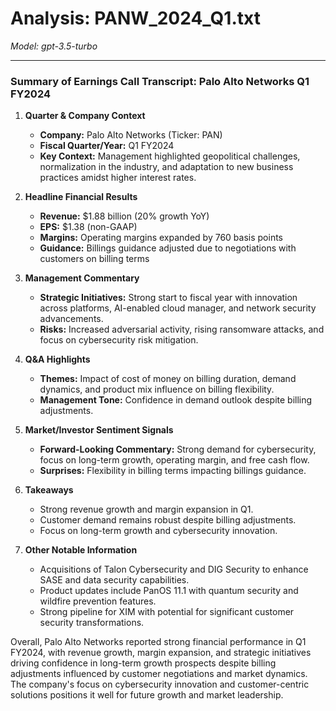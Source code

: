 # Analysis: PANW_2024_Q1.txt

*Model: gpt-3.5-turbo*

---

### Summary of Earnings Call Transcript: Palo Alto Networks Q1 FY2024

1. **Quarter & Company Context**
   - **Company:** Palo Alto Networks (Ticker: PAN)
   - **Fiscal Quarter/Year:** Q1 FY2024
   - **Key Context:** Management highlighted geopolitical challenges, normalization in the industry, and adaptation to new business practices amidst higher interest rates.

2. **Headline Financial Results**
   - **Revenue:** $1.88 billion (20% growth YoY)
   - **EPS:** $1.38 (non-GAAP)
   - **Margins:** Operating margins expanded by 760 basis points
   - **Guidance:** Billings guidance adjusted due to negotiations with customers on billing terms

3. **Management Commentary**
   - **Strategic Initiatives:** Strong start to fiscal year with innovation across platforms, AI-enabled cloud manager, and network security advancements.
   - **Risks:** Increased adversarial activity, rising ransomware attacks, and focus on cybersecurity risk mitigation.

4. **Q&A Highlights**
   - **Themes:** Impact of cost of money on billing duration, demand dynamics, and product mix influence on billing flexibility.
   - **Management Tone:** Confidence in demand outlook despite billing adjustments.

5. **Market/Investor Sentiment Signals**
   - **Forward-Looking Commentary:** Strong demand for cybersecurity, focus on long-term growth, operating margin, and free cash flow.
   - **Surprises:** Flexibility in billing terms impacting billings guidance.

6. **Takeaways**
   - Strong revenue growth and margin expansion in Q1.
   - Customer demand remains robust despite billing adjustments.
   - Focus on long-term growth and cybersecurity innovation.

7. **Other Notable Information**
   - Acquisitions of Talon Cybersecurity and DIG Security to enhance SASE and data security capabilities.
   - Product updates include PanOS 11.1 with quantum security and wildfire prevention features.
   - Strong pipeline for XIM with potential for significant customer security transformations.

Overall, Palo Alto Networks reported strong financial performance in Q1 FY2024, with revenue growth, margin expansion, and strategic initiatives driving confidence in long-term growth prospects despite billing adjustments influenced by customer negotiations and market dynamics. The company's focus on cybersecurity innovation and customer-centric solutions positions it well for future growth and market leadership.